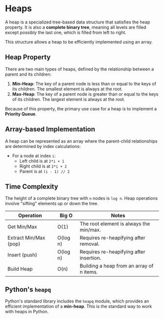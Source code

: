 # Heaps

A heap is a specialized tree-based data structure that satisfies the heap property. It is also a **complete binary tree**, meaning all levels are filled except possibly the last one, which is filled from left to right.

This structure allows a heap to be efficiently implemented using an array.

## Heap Property

There are two main types of heaps, defined by the relationship between a parent and its children:

1.  **Min-Heap**: The key of a parent node is less than or equal to the keys of its children. The smallest element is always at the root.
2.  **Max-Heap**: The key of a parent node is greater than or equal to the keys of its children. The largest element is always at the root.

Because of this property, the primary use case for a heap is to implement a **Priority Queue**.

## Array-based Implementation

A heap can be represented as an array where the parent-child relationships are determined by index calculations:
*   For a node at index `i`:
    *   Left child is at `2*i + 1`
    *   Right child is at `2*i + 2`
    *   Parent is at `(i - 1) // 2`

## Time Complexity

The height of a complete binary tree with `n` nodes is `log n`. Heap operations involve "sifting" elements up or down the tree.

| Operation            | Big O    | Notes                                       |
|----------------------|----------|---------------------------------------------|
| Get Min/Max          | O(1)     | The root element is always the min/max.     |
| Extract Min/Max (pop)| O(log n) | Requires re-heapifying after removal.       |
| Insert (push)        | O(log n) | Requires re-heapifying after insertion.     |
| Build Heap           | O(n)     | Building a heap from an array of n items.   |

## Python's `heapq`

Python's standard library includes the `heapq` module, which provides an efficient implementation of a **min-heap**. This is the standard way to work with heaps in Python. 